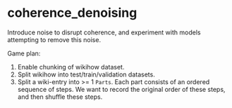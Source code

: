 # coherence_denoising
Introduce noise to disrupt coherence, and experiment with models attempting to remove this noise.


Game plan:
1) Enable chunking of wikihow dataset.
2) Split wikihow into test/train/validation datasets.
3) Split a wiki-entry into >= 1 `Parts`. 
   Each part consists of an ordered sequence of steps. 
   We want to record the original order of these steps, and then shuffle these steps. 